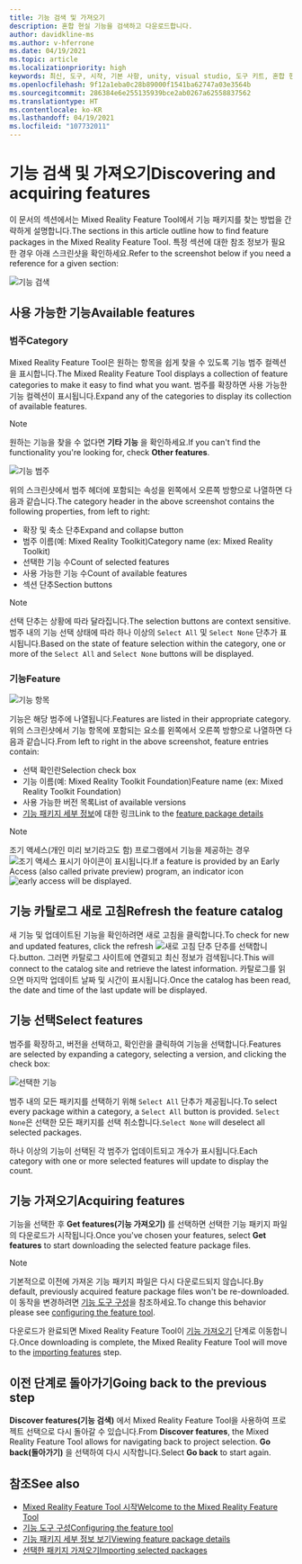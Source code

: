 ```yaml
---
title: 기능 검색 및 가져오기
description: 혼합 현실 기능을 검색하고 다운로드합니다.
author: davidkline-ms
ms.author: v-hferrone
ms.date: 04/19/2021
ms.topic: article
ms.localizationpriority: high
keywords: 최신, 도구, 시작, 기본 사항, unity, visual studio, 도구 키트, 혼합 현실 헤드셋, windows mixed reality 헤드셋, 가상 현실 헤드셋, 설치, Windows, HoloLens, 에뮬레이터, unreal, openxr
ms.openlocfilehash: 9f12a1eba0c28b89000f1541ba62747a03e3564b
ms.sourcegitcommit: 286384e6e255135939bce2ab0267a62558837562
ms.translationtype: HT
ms.contentlocale: ko-KR
ms.lasthandoff: 04/19/2021
ms.locfileid: "107732011"
---
```

# <a name="discovering-and-acquiring-features"></a><span data-ttu-id="79089-104">기능 검색 및 가져오기</span><span class="sxs-lookup"><span data-stu-id="79089-104">Discovering and acquiring features</span></span>

<span data-ttu-id="79089-105">이 문서의 섹션에서는 Mixed Reality Feature Tool에서 기능 패키지를 찾는 방법을 간략하게 설명합니다.</span><span class="sxs-lookup"><span data-stu-id="79089-105">The sections in this article outline how to find feature packages in the Mixed Reality Feature Tool.</span></span> <span data-ttu-id="79089-106">특정 섹션에 대한 참조 정보가 필요한 경우 아래 스크린샷을 확인하세요.</span><span class="sxs-lookup"><span data-stu-id="79089-106">Refer to the screenshot below if you need a reference for a given section:</span></span>

![기능 검색](images/FeatureToolDiscovery.png)

## <a name="available-features"></a><span data-ttu-id="79089-108">사용 가능한 기능</span><span class="sxs-lookup"><span data-stu-id="79089-108">Available features</span></span>

### <a name="category"></a><span data-ttu-id="79089-109">범주</span><span class="sxs-lookup"><span data-stu-id="79089-109">Category</span></span>

<span data-ttu-id="79089-110">Mixed Reality Feature Tool은 원하는 항목을 쉽게 찾을 수 있도록 기능 범주 컬렉션을 표시합니다.</span><span class="sxs-lookup"><span data-stu-id="79089-110">The Mixed Reality Feature Tool displays a collection of feature categories to make it easy to find what you want.</span></span> <span data-ttu-id="79089-111">범주를 확장하면 사용 가능한 기능 컬렉션이 표시됩니다.</span><span class="sxs-lookup"><span data-stu-id="79089-111">Expand any of the categories to display its collection of available features.</span></span>

> [!NOTE]
> <span data-ttu-id="79089-112">원하는 기능을 찾을 수 없다면 **기타 기능** 을 확인하세요.</span><span class="sxs-lookup"><span data-stu-id="79089-112">If you can't find the functionality you're looking for, check **Other features**.</span></span>

![기능 범주](images/FeatureCategory.png)

<span data-ttu-id="79089-114">위의 스크린샷에서 범주 헤더에 포함되는 속성을 왼쪽에서 오른쪽 방향으로 나열하면 다음과 같습니다.</span><span class="sxs-lookup"><span data-stu-id="79089-114">The category header in the above screenshot contains the following properties, from left to right:</span></span>

- <span data-ttu-id="79089-115">확장 및 축소 단추</span><span class="sxs-lookup"><span data-stu-id="79089-115">Expand and collapse button</span></span>
- <span data-ttu-id="79089-116">범주 이름(예: Mixed Reality Toolkit)</span><span class="sxs-lookup"><span data-stu-id="79089-116">Category name (ex: Mixed Reality Toolkit)</span></span>
- <span data-ttu-id="79089-117">선택한 기능 수</span><span class="sxs-lookup"><span data-stu-id="79089-117">Count of selected features</span></span>
- <span data-ttu-id="79089-118">사용 가능한 기능 수</span><span class="sxs-lookup"><span data-stu-id="79089-118">Count of available features</span></span>
- <span data-ttu-id="79089-119">섹션 단추</span><span class="sxs-lookup"><span data-stu-id="79089-119">Section buttons</span></span>

> [!NOTE]
> <span data-ttu-id="79089-120">선택 단추는 상황에 따라 달라집니다.</span><span class="sxs-lookup"><span data-stu-id="79089-120">The selection buttons are context sensitive.</span></span> <span data-ttu-id="79089-121">범주 내의 기능 선택 상태에 따라 하나 이상의 `Select All` 및 `Select None` 단추가 표시됩니다.</span><span class="sxs-lookup"><span data-stu-id="79089-121">Based on the state of feature selection within the category, one or more of the `Select All` and `Select None` buttons will be displayed.</span></span>

### <a name="feature"></a><span data-ttu-id="79089-122">기능</span><span class="sxs-lookup"><span data-stu-id="79089-122">Feature</span></span>

![기능 항목](images/FeatureEntry.png)

<span data-ttu-id="79089-124">기능은 해당 범주에 나열됩니다.</span><span class="sxs-lookup"><span data-stu-id="79089-124">Features are listed in their appropriate category.</span></span> <span data-ttu-id="79089-125">위의 스크린샷에서 기능 항목에 포함되는 요소를 왼쪽에서 오른쪽 방향으로 나열하면 다음과 같습니다.</span><span class="sxs-lookup"><span data-stu-id="79089-125">From left to right in the above screenshot, feature entries contain:</span></span>

- <span data-ttu-id="79089-126">선택 확인란</span><span class="sxs-lookup"><span data-stu-id="79089-126">Selection check box</span></span>
- <span data-ttu-id="79089-127">기능 이름(예: Mixed Reality Toolkit Foundation)</span><span class="sxs-lookup"><span data-stu-id="79089-127">Feature name (ex: Mixed Reality Toolkit Foundation)</span></span>
- <span data-ttu-id="79089-128">사용 가능한 버전 목록</span><span class="sxs-lookup"><span data-stu-id="79089-128">List of available versions</span></span>
- <span data-ttu-id="79089-129">[기능 패키지 세부 정보](viewing-package-details.md)에 대한 링크</span><span class="sxs-lookup"><span data-stu-id="79089-129">Link to the [feature package details](viewing-package-details.md)</span></span>

> [!NOTE]
> <span data-ttu-id="79089-130">조기 액세스(개인 미리 보기라고도 함) 프로그램에서 기능을 제공하는 경우 ![조기 액세스](images/EarlyAccess.png) 표시기 아이콘이 표시됩니다.</span><span class="sxs-lookup"><span data-stu-id="79089-130">If a feature is provided by an Early Access (also called private preview) program, an indicator icon ![early access](images/EarlyAccess.png) will be displayed.</span></span>

## <a name="refresh-the-feature-catalog"></a><span data-ttu-id="79089-131">기능 카탈로그 새로 고침</span><span class="sxs-lookup"><span data-stu-id="79089-131">Refresh the feature catalog</span></span>

<span data-ttu-id="79089-132">새 기능 및 업데이트된 기능을 확인하려면 새로 고침을 클릭합니다.</span><span class="sxs-lookup"><span data-stu-id="79089-132">To check for new and updated features, click the refresh</span></span> ![새로 고침 단추](images/RefreshButton.png) <span data-ttu-id="79089-134">단추를 선택합니다.</span><span class="sxs-lookup"><span data-stu-id="79089-134">button.</span></span> <span data-ttu-id="79089-135">그러면 카탈로그 사이트에 연결되고 최신 정보가 검색됩니다.</span><span class="sxs-lookup"><span data-stu-id="79089-135">This will connect to the catalog site and retrieve the latest information.</span></span> <span data-ttu-id="79089-136">카탈로그를 읽으면 마지막 업데이트 날짜 및 시간이 표시됩니다.</span><span class="sxs-lookup"><span data-stu-id="79089-136">Once the catalog has been read, the date and time of the last update will be displayed.</span></span>

## <a name="select-features"></a><span data-ttu-id="79089-137">기능 선택</span><span class="sxs-lookup"><span data-stu-id="79089-137">Select features</span></span>

<span data-ttu-id="79089-138">범주를 확장하고, 버전을 선택하고, 확인란을 클릭하여 기능을 선택합니다.</span><span class="sxs-lookup"><span data-stu-id="79089-138">Features are selected by expanding a category, selecting a version, and clicking the check box:</span></span>

![선택한 기능](images/SelectedFeatures.png)

<span data-ttu-id="79089-140">범주 내의 모든 패키지를 선택하기 위해 `Select All` 단추가 제공됩니다.</span><span class="sxs-lookup"><span data-stu-id="79089-140">To select every package within a category, a `Select All` button is provided.</span></span> <span data-ttu-id="79089-141">`Select None`은 선택한 모든 패키지를 선택 취소합니다.</span><span class="sxs-lookup"><span data-stu-id="79089-141">`Select None` will deselect all selected packages.</span></span> 

<span data-ttu-id="79089-142">하나 이상의 기능이 선택된 각 범주가 업데이트되고 개수가 표시됩니다.</span><span class="sxs-lookup"><span data-stu-id="79089-142">Each category with one or more selected features will update to display the count.</span></span>

## <a name="acquiring-features"></a><span data-ttu-id="79089-143">기능 가져오기</span><span class="sxs-lookup"><span data-stu-id="79089-143">Acquiring features</span></span>

<span data-ttu-id="79089-144">기능을 선택한 후 **Get features(기능 가져오기)** 를 선택하면 선택한 기능 패키지 파일의 다운로드가 시작됩니다.</span><span class="sxs-lookup"><span data-stu-id="79089-144">Once you've chosen your features, select **Get features** to start downloading the selected feature package files.</span></span>

> [!NOTE]
> <span data-ttu-id="79089-145">기본적으로 이전에 가져온 기능 패키지 파일은 다시 다운로드되지 않습니다.</span><span class="sxs-lookup"><span data-stu-id="79089-145">By default, previously acquired feature package files won't be re-downloaded.</span></span> <span data-ttu-id="79089-146">이 동작을 변경하려면 [기능 도구 구성](configuring-feature-tool.md)을 참조하세요.</span><span class="sxs-lookup"><span data-stu-id="79089-146">To change this behavior please see [configuring the feature tool](configuring-feature-tool.md).</span></span>

<span data-ttu-id="79089-147">다운로드가 완료되면 Mixed Reality Feature Tool이 [기능 가져오기](importing-features.md) 단계로 이동합니다.</span><span class="sxs-lookup"><span data-stu-id="79089-147">Once downloading is complete, the Mixed Reality Feature Tool will move to the [importing features](importing-features.md) step.</span></span>

## <a name="going-back-to-the-previous-step"></a><span data-ttu-id="79089-148">이전 단계로 돌아가기</span><span class="sxs-lookup"><span data-stu-id="79089-148">Going back to the previous step</span></span>

<span data-ttu-id="79089-149">**Discover features(기능 검색)** 에서 Mixed Reality Feature Tool을 사용하여 프로젝트 선택으로 다시 돌아갈 수 있습니다.</span><span class="sxs-lookup"><span data-stu-id="79089-149">From **Discover features**, the Mixed Reality Feature Tool allows for navigating back to project selection.</span></span> <span data-ttu-id="79089-150">**Go back(돌아가기)** 을 선택하여 다시 시작합니다.</span><span class="sxs-lookup"><span data-stu-id="79089-150">Select **Go back** to start again.</span></span>

## <a name="see-also"></a><span data-ttu-id="79089-151">참조</span><span class="sxs-lookup"><span data-stu-id="79089-151">See also</span></span>

- [<span data-ttu-id="79089-152">Mixed Reality Feature Tool 시작</span><span class="sxs-lookup"><span data-stu-id="79089-152">Welcome to the Mixed Reality Feature Tool</span></span>](welcome-to-mr-feature-tool.md)
- [<span data-ttu-id="79089-153">기능 도구 구성</span><span class="sxs-lookup"><span data-stu-id="79089-153">Configuring the feature tool</span></span>](configuring-feature-tool.md)
- [<span data-ttu-id="79089-154">기능 패키지 세부 정보 보기</span><span class="sxs-lookup"><span data-stu-id="79089-154">Viewing feature package details</span></span>](viewing-package-details.md)
- [<span data-ttu-id="79089-155">선택한 패키지 가져오기</span><span class="sxs-lookup"><span data-stu-id="79089-155">Importing selected packages</span></span>](importing-features.md)
